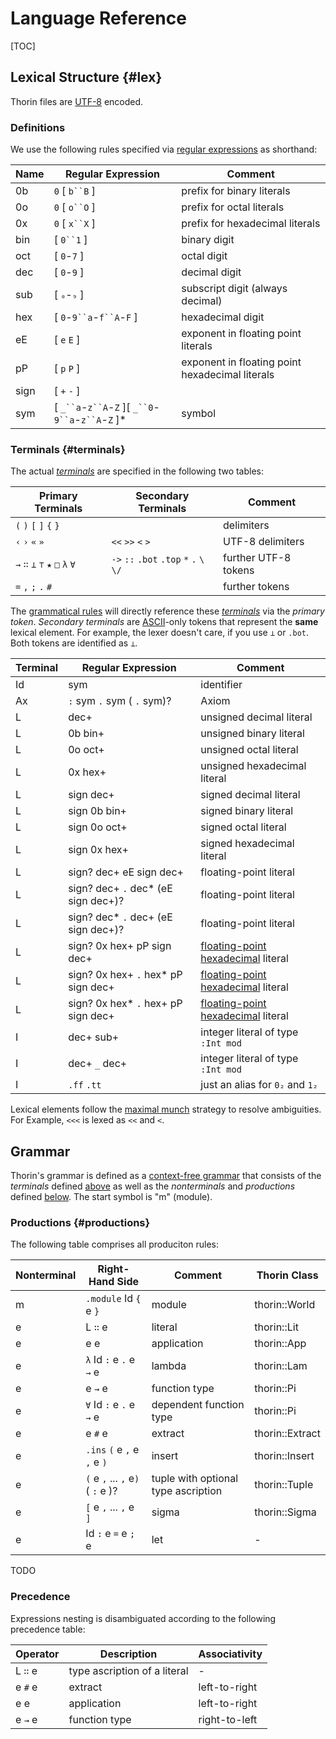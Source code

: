 # Language Reference

[TOC]

## Lexical Structure {#lex}

Thorin files are [UTF-8](https://en.wikipedia.org/wiki/UTF-8) encoded.

### Definitions

We use the following rules specified via [regular expressions](https://en.wikipedia.org/wiki/Regular_expression) as shorthand:

| Name | Regular Expression                                      | Comment                                         |
|------|---------------------------------------------------------|-------------------------------------------------|
| 0b   | `0` \[ `b``B` \]                                        | prefix for binary literals                      |
| 0o   | `0` \[ `o``O` \]                                        | prefix for octal literals                       |
| 0x   | `0` \[ `x``X` \]                                        | prefix for hexadecimal literals                 |
| bin  | \[ `0``1` \]                                            | binary digit                                    |
| oct  | \[ `0`-`7` \]                                           | octal digit                                     |
| dec  | \[ `0`-`9` \]                                           | decimal digit                                   |
| sub  | \[ `₀`-`₉` \]                                           | subscript digit (always decimal)                |
| hex  | \[ `0`-`9``a`-`f``A`-`F` \]                             | hexadecimal digit                               |
| eE   | \[ `e` `E` \]                                           | exponent in floating point literals             |
| pP   | \[ `p` `P` \]                                           | exponent in floating point hexadecimal literals |
| sign | \[ `+` `-` \]                                           |                                                 |
| sym  | \[ `_``a`-`z``A`-`Z` \]\[ `_``0`-`9``a`-`z``A`-`Z` \]\* | symbol                                          |

### Terminals {#terminals}

The actual *[terminals](https://en.wikipedia.org/wiki/Terminal_and_nonterminal_symbols)* are specified in the following two tables:

| Primary Terminals               | Secondary Terminals                      | Comment              |
|---------------------------------|------------------------------------------|----------------------|
| `(` `)` `[` `]` `{` `}`         |                                          | delimiters           |
| `‹` `›` `«` `»`                 | `<<` `>>` `<` `>`                        | UTF-8 delimiters     |
| `→` `∷` `⊥` `⊤` `★` `□` `λ` `∀` | `->` `::` `.bot` `.top` `*` `.` `\` `\/` | further UTF-8 tokens |
| `=` `,` `;` `.` `#`             |                                          | further tokens       |

The [grammatical rules](#productions) will directly reference these *[terminals](https://en.wikipedia.org/wiki/Terminal_and_nonterminal_symbols)* via the *primary token*.
*Secondary terminals* are [ASCII](https://en.wikipedia.org/wiki/ASCII)-only tokens that represent the **same** lexical element.
For example, the lexer doesn't care, if you use `⊥` or `.bot`.
Both tokens are identified as `⊥`.

| Terminal | Regular Expression                   | Comment                                                                                           |
|----------|--------------------------------------|---------------------------------------------------------------------------------------------------|
| Id       | sym                                  | identifier                                                                                        |
| Ax       | `:` sym `.` sym ( `.` sym)?          | Axiom                                                                                             |
| L        | dec+                                 | unsigned decimal literal                                                                          |
| L        | 0b bin+                              | unsigned binary literal                                                                           |
| L        | 0o oct+                              | unsigned octal literal                                                                            |
| L        | 0x hex+                              | unsigned hexadecimal literal                                                                      |
| L        | sign dec+                            | signed decimal literal                                                                            |
| L        | sign 0b bin+                         | signed binary literal                                                                             |
| L        | sign 0o oct+                         | signed octal literal                                                                              |
| L        | sign 0x hex+                         | signed hexadecimal literal                                                                        |
| L        | sign? dec+ eE sign dec+              | floating-point literal                                                                            |
| L        | sign? dec+ `.` dec\* (eE sign dec+)? | floating-point literal                                                                            |
| L        | sign? dec\* `.` dec+ (eE sign dec+)? | floating-point literal                                                                            |
| L        | sign? 0x hex+ pP sign dec+           | [floating-point hexadecimal](https://en.cppreference.com/w/cpp/language/floating_literal) literal |
| L        | sign? 0x hex+ `.` hex\* pP sign dec+ | [floating-point hexadecimal](https://en.cppreference.com/w/cpp/language/floating_literal) literal |
| L        | sign? 0x hex\* `.` hex+ pP sign dec+ | [floating-point hexadecimal](https://en.cppreference.com/w/cpp/language/floating_literal) literal |
| I        | dec+ sub+                            | integer literal of type `:Int mod`                                                                |
| I        | dec+ `_` dec+                        | integer literal of type `:Int mod`                                                                |
| I        | `.ff` `.tt`                          | just an alias for `0₂` and `1₂`                                                                   |

Lexical elements follow the [maximal munch](https://en.wikipedia.org/wiki/Maximal_munch) strategy to resolve ambiguities.
For Example, `<<<` is lexed as `<<` and `<`.

## Grammar

Thorin's grammar is defined as a [context-free grammar](https://en.wikipedia.org/wiki/Context-free_grammar) that consists of the *terminals* defined [above](#terminals) as well as the *nonterminals* and *productions* defined [below](#productions).
The start symbol is "m" (module).

### Productions {#productions}

The following table comprises all produciton rules:

| Nonterminal | Right-Hand Side                   | Comment                             | Thorin Class    |
|-------------|-----------------------------------|-------------------------------------|-----------------|
| m           | `.module` Id `{` e `}`            | module                              | thorin::World   |
| e           | L `∷` e                           | literal                             | thorin::Lit     |
| e           | e e                               | application                         | thorin::App     |
| e           | `λ` Id `:` e `.` e `→` e          | lambda                              | thorin::Lam     |
| e           | e `→` e                           | function type                       | thorin::Pi      |
| e           | `∀` Id `:` e `.` e `→` e          | dependent function type             | thorin::Pi      |
| e           | e `#` e                           | extract                             | thorin::Extract |
| e           | `.ins` `(` e `,` e `,` e `)`      | insert                              | thorin::Insert  |
| e           | `(` e `,` ... `,` e`)` ( `:` e )? | tuple with optional type ascription | thorin::Tuple   |
| e           | `[` e `,` ... `,` e `]`           | sigma                               | thorin::Sigma   |
| e           | Id `:` e `=` e `;` e              | let                                 | -               |

TODO

### Precedence

Expressions nesting is disambiguated according to the following precedence table:

| Operator | Description                  | Associativity |
|----------|------------------------------|---------------|
| L `∷` e  | type ascription of a literal | -             |
| e `#` e  | extract                      | left-to-right |
| e e      | application                  | left-to-right |
| e `→` e  | function type                | right-to-left |
